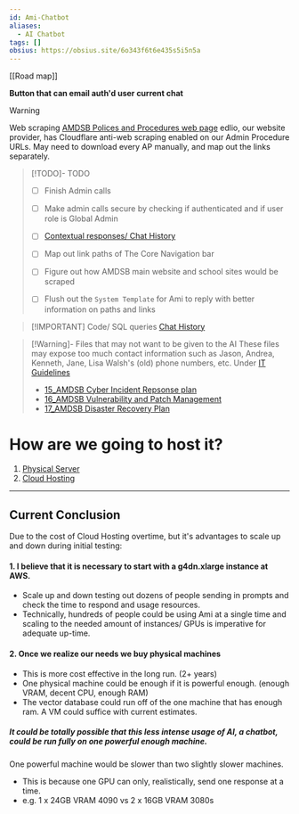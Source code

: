 ```yaml
---
id: Ami-Chatbot
aliases:
  - AI Chatbot
tags: []
obsius: https://obsius.site/6o343f6t6e435s5i5n5a
---
```

[[Road map]]

**Button that can email auth'd user current chat**


> [!WARNING]
>
> Web scraping [AMDSB Polices and Procedures web page](https://www.amdsb.ca/apps/pages/policiesprocedures)
> edlio, our website provider, has Cloudflare anti-web scraping enabled on our Admin Procedure URLs.
> May need to download every AP manually, and map out the links separately.



> [!TODO]- TODO
> - [ ] Finish Admin calls
> - [ ] Make admin calls secure by checking if authenticated and if user role is Global Admin
>       
>       
> - [ ] [Contextual responses/ Chat History](ChatHistory.md)
> - [ ] Map out link paths of The Core Navigation bar
> - [ ] Figure out how AMDSB main website and school sites would be scraped
> - [ ] Flush out the `System Template` for Ami to reply with better information on paths and links

> [!IMPORTANT] Code/ SQL queries
> [Chat History](ChatHistory.md)

> [!Warning]- Files that may not want to be given to the AI
> These files may expose too much contact information such as Jason, Andrea, Kenneth, Jane, Lisa Walsh's (old) phone numbers, etc.
> Under [IT Guidelines](https://amdsb.sharepoint.com/sites/Info/SSS/Documents/Forms/AllItems.aspx?viewpath=%2Fsites%2FInfo%2FSSS%2FDocuments%2FForms%2FAllItems%2Easpx&id=%2Fsites%2FInfo%2FSSS%2FDocuments%2FIT%20Information%20%26%20Resources%2FIT%20Guidelines&viewid=67b932a0%2Dcd43%2D4b96%2Db390%2Da8f723df8543)
>
> - [15_AMDSB Cyber Incident Repsonse plan](https://amdsb.sharepoint.com/:b:/r/sites/Info/SSS/Documents/IT%20Information%20%26%20Resources/IT%20Guidelines/15_AMDSB%20Cyber%20Incident%20Reponse%20Plan.pdf?csf=1&web=1&e=g2jRie)
> - [16_AMDSB Vulnerability and Patch Management](https://amdsb.sharepoint.com/:b:/r/sites/Info/SSS/Documents/IT%20Information%20%26%20Resources/IT%20Guidelines/16_AMDSB%20Vulnerability%20and%20Patch%20Management%20Guidelines.pdf?csf=1&web=1&e=i4Rq8a)
> - [17_AMDSB Disaster Recovery Plan](https://amdsb.sharepoint.com/:b:/r/sites/Info/SSS/Documents/IT%20Information%20%26%20Resources/IT%20Guidelines/17_AMDSB%20Disaster%20Recovery%20Plan.pdf?csf=1&web=1&e=CBewQd)

# How are we going to host it?

1.  [Physical Server](PhysicalServer.md)
2.  [Cloud Hosting](CloudHosting.md)

---

## **Current Conclusion**

Due to the cost of Cloud Hosting overtime, but it's advantages to scale up and down during initial testing:

#### 1. I believe that it is necessary to start with a g4dn.xlarge instance at AWS.

- Scale up and down testing out dozens of people sending in prompts and check the time to respond and usage resources.
- Technically, hundreds of people could be using Ami at a single time and scaling to the needed amount of instances/ GPUs is imperative for adequate up-time.

#### 2. Once we realize our needs we buy physical machines

- This is more cost effective in the long run. (2+ years)
- One physical machine could be enough if it is powerful enough. (enough VRAM, decent CPU, enough RAM)
- The vector database could run off of the one machine that has enough ram. A VM could suffice with current estimates.

##### It could be totally possible that this less intense usage of AI, a chatbot, could be run fully on one powerful enough machine.

One powerful machine would be slower than two slightly slower machines.

- This is because one GPU can only, realistically, send one response at a time.
- e.g. 1 x 24GB VRAM 4090 vs 2 x 16GB VRAM 3080s
